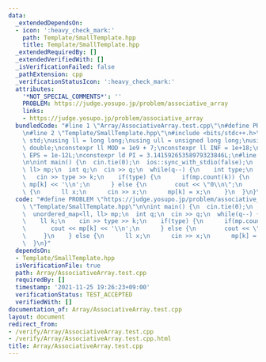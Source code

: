```yaml
---
data:
  _extendedDependsOn:
  - icon: ':heavy_check_mark:'
    path: Template/SmallTemplate.hpp
    title: Template/SmallTemplate.hpp
  _extendedRequiredBy: []
  _extendedVerifiedWith: []
  _isVerificationFailed: false
  _pathExtension: cpp
  _verificationStatusIcon: ':heavy_check_mark:'
  attributes:
    '*NOT_SPECIAL_COMMENTS*': ''
    PROBLEM: https://judge.yosupo.jp/problem/associative_array
    links:
    - https://judge.yosupo.jp/problem/associative_array
  bundledCode: "#line 1 \"Array/AssociativeArray.test.cpp\"\n#define PROBLEM \"https://judge.yosupo.jp/problem/associative_array\"\
    \n#line 2 \"Template/SmallTemplate.hpp\"\n#include <bits/stdc++.h>\nusing namespace\
    \ std;\nusing ll = long long;\nusing ull = unsigned long long;\nusing ld = long\
    \ double;\nconstexpr ll MOD = 1e9 + 7;\nconstexpr ll INF = 1e+18;\nconstexpr ld\
    \ EPS = 1e-12L;\nconstexpr ld PI = 3.14159265358979323846L;\n#line 3 \"Array/AssociativeArray.test.cpp\"\
    \n\nint main() {\n  cin.tie(0);\n  ios::sync_with_stdio(false);\n  unordered_map<ll,\
    \ ll> mp;\n  int q;\n  cin >> q;\n  while(q--) {\n    int type;\n    ll k;\n \
    \   cin >> type >> k;\n    if(type) {\n      if(mp.count(k)) {\n        cout <<\
    \ mp[k] << '\\n';\n      } else {\n        cout << \"0\\n\";\n      }\n    } else\
    \ {\n      ll x;\n      cin >> x;\n      mp[k] = x;\n    }\n  }\n}\n"
  code: "#define PROBLEM \"https://judge.yosupo.jp/problem/associative_array\"\n#include\
    \ \"Template/SmallTemplate.hpp\"\n\nint main() {\n  cin.tie(0);\n  ios::sync_with_stdio(false);\n\
    \  unordered_map<ll, ll> mp;\n  int q;\n  cin >> q;\n  while(q--) {\n    int type;\n\
    \    ll k;\n    cin >> type >> k;\n    if(type) {\n      if(mp.count(k)) {\n \
    \       cout << mp[k] << '\\n';\n      } else {\n        cout << \"0\\n\";\n \
    \     }\n    } else {\n      ll x;\n      cin >> x;\n      mp[k] = x;\n    }\n\
    \  }\n}"
  dependsOn:
  - Template/SmallTemplate.hpp
  isVerificationFile: true
  path: Array/AssociativeArray.test.cpp
  requiredBy: []
  timestamp: '2021-11-25 19:26:23+09:00'
  verificationStatus: TEST_ACCEPTED
  verifiedWith: []
documentation_of: Array/AssociativeArray.test.cpp
layout: document
redirect_from:
- /verify/Array/AssociativeArray.test.cpp
- /verify/Array/AssociativeArray.test.cpp.html
title: Array/AssociativeArray.test.cpp
---
```

